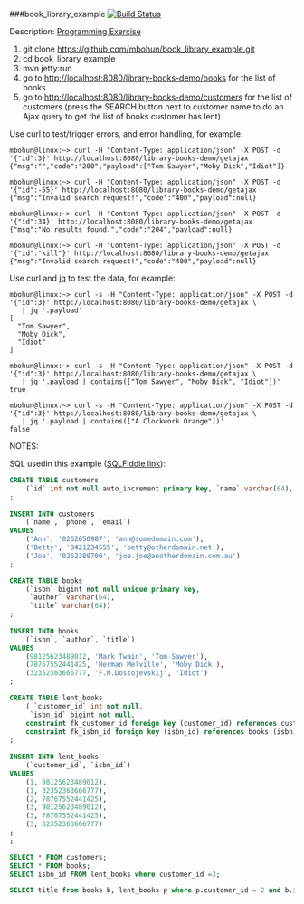 ###book_library_example [![Build Status](https://travis-ci.org/mbohun/book_library_example.svg?branch=master)](https://travis-ci.org/mbohun/book_library_example)

Description: [Programming Exercise](https://github.com/mbohun/book_library_example/issues/1)

1. git clone https://github.com/mbohun/book_library_example.git
2. cd book_library_example
3. mvn jetty:run
4. go to [http://localhost:8080/library-books-demo/books](http://localhost:8080/library-books-demo/books) for the list of books
5. go to [http://localhost:8080/library-books-demo/customers](http://localhost:8080/library-books-demo/customers) for the list of customers (press the SEARCH button next to customer name to do an Ajax query to get the list of books customer has lent)

Use curl to test/trigger errors, and error handling, for example:
```
mbohun@linux:~> curl -H "Content-Type: application/json" -X POST -d '{"id":3}' http://localhost:8080/library-books-demo/getajax
{"msg":"","code":"200","payload":["Tom Sawyer","Moby Dick","Idiot"]}

mbohun@linux:~> curl -H "Content-Type: application/json" -X POST -d '{"id":-55}' http://localhost:8080/library-books-demo/getajax
{"msg":"Invalid search request!","code":"400","payload":null}

mbohun@linux:~> curl -H "Content-Type: application/json" -X POST -d '{"id":34}' http://localhost:8080/library-books-demo/getajax
{"msg":"No results found.","code":"204","payload":null}

mbohun@linux:~> curl -H "Content-Type: application/json" -X POST -d '{"id":"kill"}' http://localhost:8080/library-books-demo/getajax
{"msg":"Invalid search request!","code":"400","payload":null}
```

Use curl and [jq](https://stedolan.github.io/jq) to test the data, for example:
```
mbohun@linux:~> curl -s -H "Content-Type: application/json" -X POST -d '{"id":3}' http://localhost:8080/library-books-demo/getajax \
   | jq '.payload'
[
  "Tom Sawyer",
  "Moby Dick",
  "Idiot"
]

mbohun@linux:~> curl -s -H "Content-Type: application/json" -X POST -d '{"id":3}' http://localhost:8080/library-books-demo/getajax \
   | jq '.payload | contains(["Tom Sawyer", "Moby Dick", "Idiot"])'
true

mbohun@linux:~> curl -s -H "Content-Type: application/json" -X POST -d '{"id":3}' http://localhost:8080/library-books-demo/getajax \
   | jq '.payload | contains(["A Clockwork Orange"])'
false
```

NOTES:

SQL usedin this example ([SQLFiddle link](http://sqlfiddle.com/#!2/aefe3/2)):
```sql
CREATE TABLE customers
	(`id` int not null auto_increment primary key, `name` varchar(64), `phone` varchar(32), `email` nvarchar(320) )
;
	
INSERT INTO customers
	(`name`, `phone`, `email`)
VALUES
	('Ann', '0262650987', 'ann@somedomain.com'),
    ('Betty', '0421234555', 'betty@otherdomain.net'),
    ('Joe', '0262389700', 'joe.joe@anotherdomain.com.au')
;

CREATE TABLE books
	(`isbn` bigint not null unique primary key,
     `author` varchar(64),
     `title` varchar(64))
;
	
INSERT INTO books
	(`isbn`, `author`, `title`)
VALUES
	(98125623489012, 'Mark Twain', 'Tom Sawyer'),
	(78767552441425, 'Herman Melville', 'Moby Dick'),
    (32352363666777, 'F.M.Dostojevskij', 'Idiot')
;

CREATE TABLE lent_books
	( `customer_id` int not null,
     `isbn_id` bigint not null,
    constraint fk_customer_id foreign key (customer_id) references customers (id),
    constraint fk_isbn_id foreign key (isbn_id) references books (isbn))
;
	
INSERT INTO lent_books
	(`customer_id`, `isbn_id`)
VALUES
	(1, 98125623489012),
    (1, 32352363666777),
    (2, 78767552441425),
    (3, 98125623489012),
    (3, 78767552441425),
    (3, 32352363666777)
;
;
```
```sql
SELECT * FROM customers;
SELECT * FROM books;
SELECT isbn_id FROM lent_books where customer_id =3;

SELECT title from books b, lent_books p where p.customer_id = 2 and b.isbn = p.isbn_id;
```
